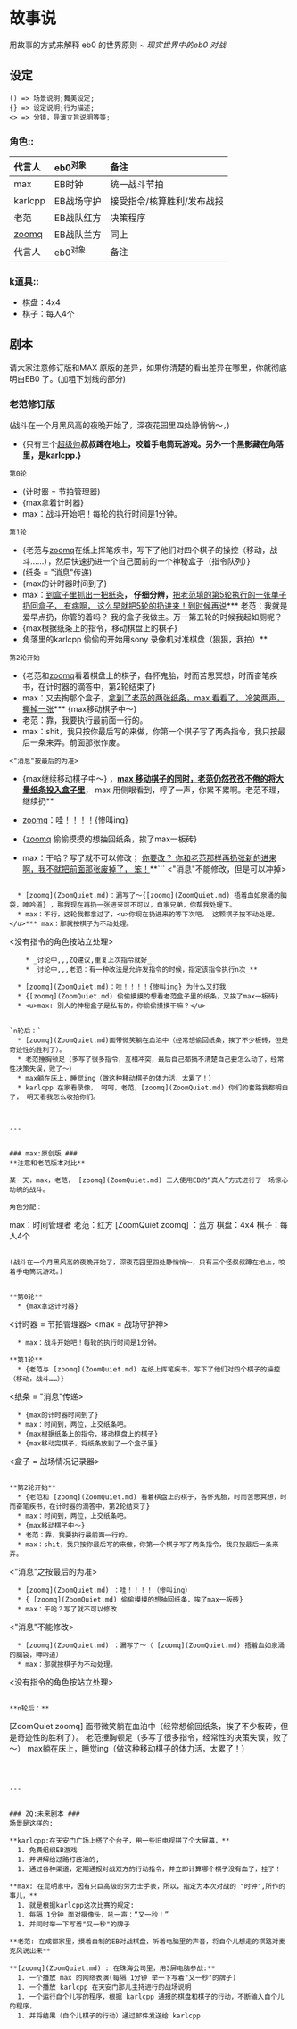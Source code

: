

# 故事说 #
用故事的方式来解释 eb0 的世界原则
_~ 现实世界中的eb0 对战_

## 设定 ##
```
() => 场景说明;舞美设定;
{} => 设定说明;行为描述;
<> => 分镜，导演立旨说明等等;
```

### 角色:: ###

| 代言人 | eb0<sup>对象</sup> | 备注 |
|:----------|:---------------------|:-------|
| max | EB时钟 | 统一战斗节拍 |
| karlcpp | EB战场守护 | 接受指令/核算胜利/发布战报 |
| 老范 | EB战队红方 | 决策程序 |
| [zoomq](ZoomQuiet.md) | EB战队兰方 | 同上 |
| 代言人 | eb0<sup>对象</sup> | 备注 |

### k道具:: ###
  * 棋盘：4x4
  * 棋子：每人4个

## 剧本 ##

请大家注意修订版和MAX 原版的差异，如果你清楚的看出差异在哪里，你就彻底明白EB0 了。(加粗下划线的部分)

### 老范修订版 ###

(战斗在一个月黑风高的夜晚开始了，深夜花园里四处静悄悄～，)
  * {只有三个<u>超级帅</u>**叔叔蹲在地上，咬着手电筒玩游戏。另外一个黑影藏在角落里，是karlcpp.}**


`第0轮`
  * (计时器 = 节拍管理器)
  * {max拿着计时器}
  * max：战斗开始吧！每轮的执行时间是1分钟。

`第1轮`
  * {老范与[zoomq](ZoomQuiet.md)在纸上挥笔疾书，写下了他们对四个棋子的操控（移动，战斗……），然后快速扔进一个自己面前的一个神秘盒子（指令队列）}
  * (纸条 = "消息"传递)
  * {max的计时器时间到了}
  * max：<u>到盒子里抓出一把纸条</u>**， 仔细分辨，**<u>把老范填的第5轮执行的一张单子扔回盒子， 有病啊， 这么早就把5轮的扔进来！到时候再说</u>*** 老范：我就是爱早点扔，你管的着吗？ 我的盒子我做主。万一第五轮的时候我起如厕呢？
  * {max根据纸条上的指令，移动棋盘上的棋子}
  * 角落里的karlcpp 偷偷的开始用sony 录像机对准棋盘（狠狠，我拍）**


`第2轮开始`
  * {老范和[zoomq](ZoomQuiet.md)看着棋盘上的棋子，各怀鬼胎，时而苦思冥想，时而奋笔疾书，在计时器的滴答中，第2轮结束了}
  * max：又去掏那个盒子，<u>拿到了老范的两张纸条，max 看看了， 冷笑两声，撕掉一张</u>*** {max移动棋子中～}
  * 老范：靠，我要执行最前面一行的。
  * max：shit，我只按你最后写的来做，你第一个棋子写了两条指令，我只按最后一条来弄。前面那张作废。
```
<"消息"按最后的为准>
```
  * {max继续移动棋子中～} ，**<u>max 移动棋子的同时，老范仍然孜孜不倦的将大量纸条投入盒子里</u>**， max 用侧眼看到，哼了一声，你累不累啊。老范不理，继续扔**

  * [zoomq](ZoomQuiet.md)：哇！！！！{惨叫ing}
  * {[zoomq](ZoomQuiet.md) 偷偷摸摸的想抽回纸条，挨了max一板砖}
  * max：干哈？写了就不可以修改； <u>你要改？  你和老范那样再扔张新的进来啊，我不就把前面那张废掉了， 笨！</u>**```
<"消息"不能修改，但是可以冲掉>
```**

  * [zoomq](ZoomQuiet.md)：漏写了～{[zoomq](ZoomQuiet.md) 捂着血如泉涌的脑袋，呻吟道} ，那我现在再扔一张进来可不可以，自家兄弟，你帮我处理下。
  * max：不行，这轮我都拿过了，<u>你现在扔进来的等下次吧。 这颗棋子按不动处理。</u>*** max：那就按棋子为不动处理。
```
<没有指令的角色按站立处理>
```
    * _讨论中,,,ZQ建议,重复上次指令就好_
    * _讨论中,,,老范：有一种改法是允许发指令的时候，指定该指令执行n次_**

  * [zoomq](ZoomQuiet.md)：哇！！！！{惨叫ing} 为什么又打我
  * {[zoomq](ZoomQuiet.md) 偷偷摸摸的想看老范盒子里的纸条，又挨了max一板砖}
  * <u>max: 别人的神秘盒子是私有的，你偷偷摸摸干嘛？</u>


`n轮后：`
  * [zoomq](ZoomQuiet.md)面带微笑躺在血泊中（经常想偷回纸条，挨了不少板砖，但是奇迹性的胜利了）。
  * 老范捶胸顿足（多写了很多指令，互相冲突，最后自己都搞不清楚自己要怎么动了，经常性决策失误，败了～）
  * max躺在床上，睡觉ing（做这种移动棋子的体力活，太累了！）
  * karlcpp 在家看录像， 呵呵，老范，[zoomq](ZoomQuiet.md) 你们的套路我都明白了， 明天看我怎么收拾你们。



---


### max:原创版 ###
**注意和老范版本对比**

某一天，max，老范， [zoomq](ZoomQuiet.md) 三人使用EB的“真人”方式进行了一场惊心动魄的战斗。

角色分配：
```
max：时间管理者
老范：红方
 [ZoomQuiet zoomq] ：蓝方
棋盘：4x4
棋子：每人4个
```

(战斗在一个月黑风高的夜晚开始了，深夜花园里四处静悄悄～，只有三个怪叔叔蹲在地上，咬着手电筒玩游戏。)


**第0轮**
  * {max拿这计时器}
```
<计时器 = 节拍管理器>
<max = 战场守护神>
```
  * max：战斗开始吧！每轮的执行时间是1分钟。

**第1轮**
  * {老范与 [zoomq](ZoomQuiet.md) 在纸上挥笔疾书，写下了他们对四个棋子的操控（移动，战斗……）}
```
<纸条 = "消息"传递>
```
  * {max的计时器时间到了}
  * max：时间到，两位，上交纸条吧。
  * {max根据纸条上的指令，移动棋盘上的棋子}
  * {max移动完棋子，将纸条放到了一个盒子里}
```
<盒子 = 战场情况记录器>
```

**第2轮开始**
  * {老范和 [zoomq](ZoomQuiet.md) 看着棋盘上的棋子，各怀鬼胎，时而苦思冥想，时而奋笔疾书，在计时器的滴答中，第2轮结束了}
  * max：时间到，两位，上交纸条吧。
  * {max移动棋子中～}
  * 老范：靠，我要执行最前面一行的。
  * max：shit，我只按你最后写的来做，你第一个棋子写了两条指令，我只按最后一条来弄。
```
<"消息"之按最后的为准>
```
  * [zoomq](ZoomQuiet.md) ：哇！！！！（惨叫ing）
  * { [zoomq](ZoomQuiet.md) 偷偷摸摸的想抽回纸条，挨了max一板砖}
  * max：干哈？写了就不可以修改
```
<"消息"不能修改>
```
  * [zoomq](ZoomQuiet.md) ：漏写了～（ [zoomq](ZoomQuiet.md) 捂着血如泉涌的脑袋，呻吟道）
  * max：那就按棋子为不动处理。

```
<没有指令的角色按站立处理>
```

**n轮后：**
```
 [ZoomQuiet zoomq] 面带微笑躺在血泊中（经常想偷回纸条，挨了不少板砖，但是奇迹性的胜利了）。
老范捶胸顿足（多写了很多指令，经常性的决策失误，败了～）
max躺在床上，睡觉ing（做这种移动棋子的体力活，太累了！）
```



---


### ZQ:未来剧本 ###
场景是这样的:

**karlcpp:在天安门广场上搭了个台子，用一些旧电视拼了个大屏幕，**
  1. 免费组织EB游戏
  1. 并讲解给过路打酱油的;
  1. 通过各种渠道，定期通报对战双方的行动指令，并立即计算哪个棋子没有血了，挂了！

**max: 在昆明家中，因有只巨高级的劳力士手表，所以，指定为本次对战的 "时钟",所作的事儿，**
  1. 就是根据karlcpp这次比赛的规定:
  1. 每隔 1分钟 面对摄像头，吼一声：“又一秒！”
  1. 并同时举一下写着"又一秒"的牌子

**老范: 在成都家里，摸着自制的EB对战棋盘，听着电脑里的声音，将自个儿想走的棋路对麦克风说出来**

**[zoomq](ZoomQuiet.md) : 在珠海公司里，用3屏电脑参战:**
  1. 一个播放 max 的网络表演(每隔 1分钟 举一下写着"又一秒"的牌子)
  1. 一个播放 karlcpp 在天安门那儿主持进行的战场说明
  1. 一个运行自个儿写的程序，根据 karlcpp 通报的棋盘和棋子的行动，不断输入自个儿的程序，
  1. 并将结果（自个儿棋子的行动）通过邮件发送给 karlcpp